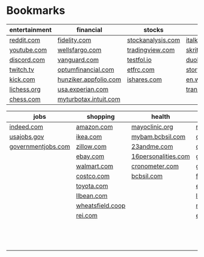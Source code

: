 # Bookmarks

|**entertainment**|**financial**|**stocks**|**language**|**news**|
|--|--|--|--|--|
|[reddit.com](https://reddit.com)|[fidelity.com](https://fidelity.com)|[stockanalysis.com](https://stockanalysis.com)|[italki.com](https://italki.com)|[wunderground.com](https://wunderground.com)|
|[youtube.com](https://youtube.com)|[wellsfargo.com](https://wellsfargo.com)|[tradingview.com](https://tradingview.com)|[skritter.com](https://skritter.com)|[reuters.com](https://reuters.com)|
|[discord.com](https://discord.com)|[vanguard.com](https://vanguard.com)|[testfol.io](https://testfol.io)|[duolingo.com](https://duolingo.com)||
|[twitch.tv](https://twitch.tv)|[optumfinancial.com](https://optumfinancial.com)|[etfrc.com](https://etfrc.com)|[story.maayot.com](https://story.maayot.com)||
|[kick.com](https://kick.com)|[hunziker.appfolio.com](https://hunziker.appfolio.com)|[ishares.com](https://ishares.com)|[en.wiktionary.org](https://en.wiktionary.org)||
|[lichess.org](https://lichess.org)|[usa.experian.com](https://usa.experian.com)||[translate.google.com](https://translate.google.com)||
|[chess.com](https://chess.com)|[myturbotax.intuit.com](https://myturbotax.intuit.com)||||

|**jobs**|**shopping**|**health**|**productivity**|**crypto**|
|--|--|--|--|--|
|[indeed.com](https://indeed.com)|[amazon.com](https://amazon.com)|[mayoclinic.org](https://mayoclinic.org)|[runbox.com](https://runbox.com)|[coingecko.com](https://coingecko.com)|
|[usajobs.gov](https://usajobs.gov)|[ikea.com](https://ikea.com)|[mybam.bcbsil.com](https://mybam.bcbsil.com)|[drive.google.com](https://drive.google.com)|[tradeogre.com](https://tradeogre.com)|
|[governmentjobs.com](https://governmentjobs.com)|[zillow.com](https://zillow.com)|[23andme.com](https://23andme.com)|[duckduckgo.com](https://duckduckgo.com)|[kraken.com](https://kraken.com)|
||[ebay.com](https://ebay.com)|[16personalities.com](https://16personalities.com)|[google.com](https://google.com)|[whattomine.com](https://whattomine.com)|
||[walmart.com](https://walmart.com)|[cronometer.com](https://cronometer.com)|[github.com](https://github.com)|[forum.grin.mw](https://forum.grin.mw)|
||[costco.com](https://costco.com)|[bcbsil.com](https://bcbsil.com)|[flickr.com](https://flickr.com)|[bitcointalk.org](https://bitcointalk.org)|
||[toyota.com](https://toyota.com)||[en.wikipedia.org](https://en.wikipedia.org)|[grincoin.org](https://grincoin.org)|
||[llbean.com](https://llbean.com)||[libgen.is](https://libgen.is)|[mempool.space](https://mempool.space)|
||[wheatsfield.coop](https://wheatsfield.coop)||[maps.google.com](https://maps.google.com)|[charts.coinmetrics.io](https://charts.coinmetrics.io)|
||[rei.com](https://rei.com)||[earth.google.com](https://earth.google.com)|[mwebexplorer.com](https://mwebexplorer.com)|
|||||[cryptunit.com](https://cryptunit.com)|
|||||[freiexchange.com](https://freiexchange.com)|
|||||[blockchain.com](https://blockchain.com)|
